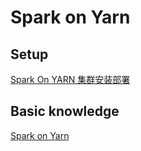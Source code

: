 # Spark on Yarn

## Setup

[Spark On YARN 集群安装部署](http://wuchong.me/blog/2015/04/04/spark-on-yarn-cluster-deploy/)

## Basic knowledge

[Spark on Yarn](https://zhuanlan.zhihu.com/p/41151457)
